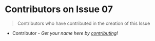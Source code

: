 # Contributors on Issue 07
> Contributors who have contributed in the creation of this Issue

- Contributor - _Get your name here by [contributing](../info/#how-can-i-contribute)!_
